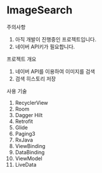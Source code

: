 # ImageSearch

주의사항
1. 아직 개발이 진행중인 프로젝트입니다.
2. 네이버 API키가 필요합니다.

프로젝트 개요
1. 네이버 API를 이용하여 이미지를 검색
2. 검색 히스토리 저장

사용 기술
1. RecyclerView
2. Room
3. Dagger Hilt
4. Retrofit
5. Glide
6. Paging3
7. RxJava
8. ViewBinding
9. DataBinding
10. ViewModel
11. LiveData
